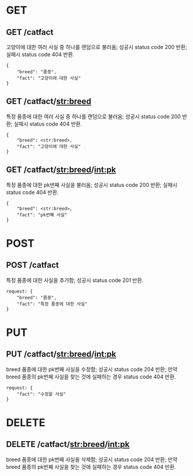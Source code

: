 <!-- TODO -->
# GET

## GET /catfact

고양이에 대한 여러 사실 중 하나를 랜덤으로 불러옴; 성공시 status code 200 반환; 실패시 status code 404 반환.

    {
        "breed": "품종",
        "fact": "고양이에 대한 사실"
    }

## GET /catfact/<str:breed>

특정 품종에 대한 여러 사실 중 하나를 랜덤으로 불러옴; 성공시 status code 200 반환; 실패시 status code 404 반환.

    {
        "breed": <str:breed>,
        "fact": "고양이에 대한 사실"
    }

## GET /catfact/<str:breed>/<int:pk>

특정 품종에 대한 pk번째 사실을 불러옴; 성공시 status code 200 반환; 실패시 status code 404 반환.

    {
        "breed": <str:breed>,
        "fact": "pk번째 사실"
    }


# POST

## POST /catfact

특정 품종에 대한 사실을 추가함; 성공시 status code 201 반환.

    request: {
        "breed": "품종",
        "fact": "특정 품종에 대한 사실"
    }


# PUT

## PUT /catfact/<str:breed>/<int:pk>

breed 품종에 대한 pk번째 사실을 수정함; 성공시 status code 204 반환; 만약 breed 품종의 pk번째 사실을 찾는 것에 실패하는 경우 status code 404 반환.

    request: {
        "fact": "수정할 사실"
    }


# DELETE

## DELETE /catfact/<str:breed>/<int:pk>

breed 품종에 대한 pk번째 사실을 삭제함; 성공시 status code 204 반환; 만약 breed 품종의 pk번째 사실을 찾는 것에 실패하는 경우 status code 404 반환.
